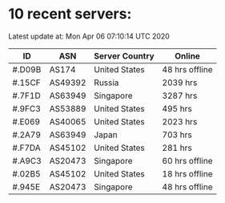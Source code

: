 # 10 recent servers:

Latest update at: Mon Apr 06 07:10:14 UTC 2020

| ID | ASN | Server Country | Online |
| -- | --- | -------------- | ------ |
| #.D09B | AS174 | United States | 48 hrs offline |
| #.15CF | AS49392 | Russia | 2039 hrs |
| #.7F1D | AS63949 | Singapore | 3287 hrs |
| #.9FC3 | AS53889 | United States | 495 hrs |
| #.E069 | AS40065 | United States | 2023 hrs |
| #.2A79 | AS63949 | Japan | 703 hrs |
| #.F7DA | AS45102 | United States | 281 hrs |
| #.A9C3 | AS20473 | Singapore | 60 hrs offline |
| #.02B5 | AS45102 | United States | 18 hrs offline |
| #.945E | AS20473 | Singapore | 48 hrs offline |

